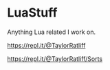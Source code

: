# LuaStuff

Anything Lua related I work on.

https://repl.it/@TaylorRatliff

https://repl.it/@TaylorRatliff/Sorts
